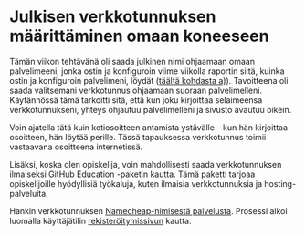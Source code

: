 # Julkisen verkkotunnuksen määrittäminen omaan koneeseen

Tämän viikon tehtävänä oli saada julkinen nimi ohjaamaan omaan palvelimeeni, jonka ostin ja konfiguroin viime viikolla raportin siitä, kuinka ostin ja konfiguroin palvelimeni, löydät  ([täältä kohdasta a)](https://github.com/Nitansivut/linux-course/blob/main/h4.md)). Tavoitteena oli saada valitsemani verkkotunnus ohjaamaan suoraan palvelimelleni. Käytännössä tämä tarkoitti sitä, että kun joku kirjoittaa selaimeensa verkkotunnukseni, yhteys ohjautuu palvelimelleni ja sivusto avautuu oikein.

Voin ajatella tätä kuin kotiosoitteen antamista ystävälle – kun hän kirjoittaa osoitteen, hän löytää perille. Tässä tapauksessa verkkotunnus toimii vastaavana osoitteena internetissä.

Lisäksi, koska olen opiskelija, voin mahdollisesti saada verkkotunnuksen ilmaiseksi GitHub Education -paketin kautta. Tämä paketti tarjoaa opiskelijoille hyödyllisiä työkaluja, kuten ilmaisia verkkotunnuksia ja hosting-palveluita.

Hankin verkkotunnuksen [Namecheap-nimisestä palvelusta](https://www.namecheap.com/). Prosessi alkoi luomalla käyttäjätilin [rekisteröitymissivun](https://www.namecheap.com/myaccount/signup/) kautta.
